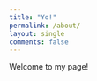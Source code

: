 ```yaml
---
title: "Yo!"
permalink: /about/
layout: single
comments: false
---
```


Welcome to my page!

